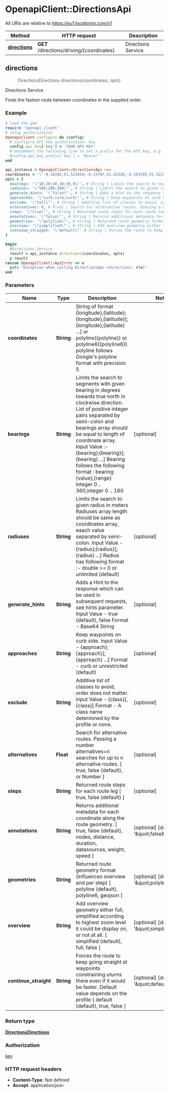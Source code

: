 # OpenapiClient::DirectionsApi

All URIs are relative to *https://eu1.locationiq.com/v1*

Method | HTTP request | Description
------------- | ------------- | -------------
[**directions**](DirectionsApi.md#directions) | **GET** /directions/driving/{coordinates} | Directions Service



## directions

> DirectionsDirections directions(coordinates, opts)

Directions Service

Finds the fastest route between coordinates in the supplied order.

### Example

```ruby
# load the gem
require 'openapi_client'
# setup authorization
OpenapiClient.configure do |config|
  # Configure API key authorization: key
  config.api_key['key'] = 'YOUR API KEY'
  # Uncomment the following line to set a prefix for the API key, e.g. 'Bearer' (defaults to nil)
  #config.api_key_prefix['key'] = 'Bearer'
end

api_instance = OpenapiClient::DirectionsApi.new
coordinates = '\"-0.16102,51.523854;-0.15797,51.52326;-0.161593,51.522550\"' # String | String of format {longitude},{latitude};{longitude},{latitude}[;{longitude},{latitude} ...] or polyline({polyline}) or polyline6({polyline6}). polyline follows Google's polyline format with precision 5
opts = {
  bearings: '\"10,20;40,30;30,9\"', # String | Limits the search to segments with given bearing in degrees towards true north in clockwise direction. List of positive integer pairs separated by semi-colon and bearings array should be equal to length of coordinate array. Input Value :- {bearing};{bearing}[;{bearing} ...] Bearing follows the following format : bearing {value},{range} integer 0 .. 360,integer 0 .. 180
  radiuses: '\"500;200;300\"', # String | Limits the search to given radius in meters Radiuses array length should be same as coordinates array, eaach value separated by semi-colon. Input Value - {radius};{radius}[;{radius} ...] Radius has following format :- double >= 0 or unlimited (default)
  generate_hints: '\"false\"', # String | Adds a Hint to the response which can be used in subsequent requests, see hints parameter. Input Value - true (default), false Format - Base64 String
  approaches: '\"curb;curb;curb\"', # String | Keep waypoints on curb side. Input Value - {approach};{approach}[;{approach} ...] Format - curb or unrestricted (default)
  exclude: '\"toll\"', # String | Additive list of classes to avoid, order does not matter. input Value - {class}[,{class}] Format - A class name determined by the profile or none.
  alternatives: 0, # Float | Search for alternative routes. Passing a number alternatives=n searches for up to n alternative routes. [ true, false (default), or Number ]
  steps: '\"true\"', # String | Returned route steps for each route leg [ true, false (default) ]
  annotations: '\"false\"', # String | Returns additional metadata for each coordinate along the route geometry.  [ true, false (default), nodes, distance, duration, datasources, weight, speed ]
  geometries: '\"polyline\"', # String | Returned route geometry format (influences overview and per step) [ polyline (default), polyline6, geojson ]
  overview: '\"simplified\"', # String | Add overview geometry either full, simplified according to highest zoom level it could be display on, or not at all. [ simplified (default), full, false ]
  continue_straight: '\"default\"' # String | Forces the route to keep going straight at waypoints constraining uturns there even if it would be faster. Default value depends on the profile [ default (default), true, false ]
}

begin
  #Directions Service
  result = api_instance.directions(coordinates, opts)
  p result
rescue OpenapiClient::ApiError => e
  puts "Exception when calling DirectionsApi->directions: #{e}"
end
```

### Parameters


Name | Type | Description  | Notes
------------- | ------------- | ------------- | -------------
 **coordinates** | **String**| String of format {longitude},{latitude};{longitude},{latitude}[;{longitude},{latitude} ...] or polyline({polyline}) or polyline6({polyline6}). polyline follows Google&#39;s polyline format with precision 5 | 
 **bearings** | **String**| Limits the search to segments with given bearing in degrees towards true north in clockwise direction. List of positive integer pairs separated by semi-colon and bearings array should be equal to length of coordinate array. Input Value :- {bearing};{bearing}[;{bearing} ...] Bearing follows the following format : bearing {value},{range} integer 0 .. 360,integer 0 .. 180 | [optional] 
 **radiuses** | **String**| Limits the search to given radius in meters Radiuses array length should be same as coordinates array, eaach value separated by semi-colon. Input Value - {radius};{radius}[;{radius} ...] Radius has following format :- double &gt;&#x3D; 0 or unlimited (default) | [optional] 
 **generate_hints** | **String**| Adds a Hint to the response which can be used in subsequent requests, see hints parameter. Input Value - true (default), false Format - Base64 String | [optional] 
 **approaches** | **String**| Keep waypoints on curb side. Input Value - {approach};{approach}[;{approach} ...] Format - curb or unrestricted (default) | [optional] 
 **exclude** | **String**| Additive list of classes to avoid, order does not matter. input Value - {class}[,{class}] Format - A class name determined by the profile or none. | [optional] 
 **alternatives** | **Float**| Search for alternative routes. Passing a number alternatives&#x3D;n searches for up to n alternative routes. [ true, false (default), or Number ] | [optional] 
 **steps** | **String**| Returned route steps for each route leg [ true, false (default) ] | [optional] 
 **annotations** | **String**| Returns additional metadata for each coordinate along the route geometry.  [ true, false (default), nodes, distance, duration, datasources, weight, speed ] | [optional] [default to &#39;\&quot;false\&quot;&#39;]
 **geometries** | **String**| Returned route geometry format (influences overview and per step) [ polyline (default), polyline6, geojson ] | [optional] [default to &#39;\&quot;polyline\&quot;&#39;]
 **overview** | **String**| Add overview geometry either full, simplified according to highest zoom level it could be display on, or not at all. [ simplified (default), full, false ] | [optional] [default to &#39;\&quot;simplified\&quot;&#39;]
 **continue_straight** | **String**| Forces the route to keep going straight at waypoints constraining uturns there even if it would be faster. Default value depends on the profile [ default (default), true, false ] | [optional] [default to &#39;\&quot;default\&quot;&#39;]

### Return type

[**DirectionsDirections**](DirectionsDirections.md)

### Authorization

[key](../README.md#key)

### HTTP request headers

- **Content-Type**: Not defined
- **Accept**: application/json

